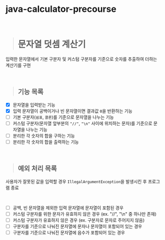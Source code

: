 # java-calculator-precourse

<br>

> # 문자열 덧셈 계산기
입력한 문자열에서 기본 구분자 및 커스텀 구분자를 기준으로 숫자를 추출하여 더하는 계산기를 구현

<br>

> ## 기능 목록
- [x] 문자열을 입력받는 기능
- [x] 입력 문자열이 공백이거나 빈 문자열이면 결과값 `0`을 반환하는 기능
- [ ] 기본 구분자(`쉼표`, `콜론`)를 기준으로 문자열을 나누는 기능
- [ ] 커스텀 구분자(문자열 앞부분의 `"//"`, `"\n"` 사이에 위치하는 문자)를 기준으로 문자열을 나누는 기능
- [ ] 분리한 각 숫자의 합을 구하는 기능
- [ ] 분리한 각 숫자의 합을 출력하는 기능

<br>

> ## 예외 처리 목록
사용자가 잘못된 값을 입력할 경우 `IllegalArgumentException`을 발생시킨 후 프로그램 종료

<br>

 - [ ] 공백, 빈 문자열을 제외한 입력 문자열에 문자열이 포함된 경우
 - [ ] 커스텀 구분자를 위한 문자가 유효하지 않은 경우 (ex. "//", "\n" 중 하나만 존재)
 - [ ] 커스텀 구분자가 유효하지 않은 경우 (ex. 구분자로 문자로 주어지지 않음)
 - [ ] 구분자를 기준으로 나눠진 문자열에 문자나 문자열이 포함되어 있는 경우
 - [ ] 구분자를 기준으로 나눠진 문자열에 음수가 포함되어 있는 경우